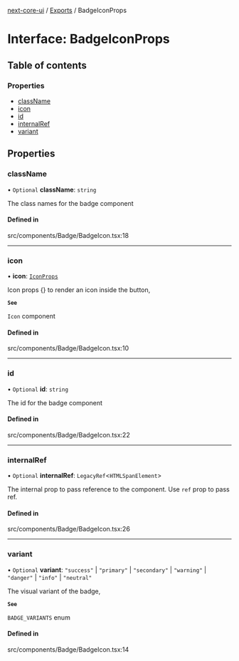 [next-core-ui](../README.md) / [Exports](../modules.md) / BadgeIconProps

# Interface: BadgeIconProps

## Table of contents

### Properties

- [className](BadgeIconProps.md#classname)
- [icon](BadgeIconProps.md#icon)
- [id](BadgeIconProps.md#id)
- [internalRef](BadgeIconProps.md#internalref)
- [variant](BadgeIconProps.md#variant)

## Properties

### className

• `Optional` **className**: `string`

The class names for the badge component

#### Defined in

src/components/Badge/BadgeIcon.tsx:18

___

### icon

• **icon**: [`IconProps`](IconProps.md)

Icon props {} to render an icon inside the button,

**`See`**

`Icon` component

#### Defined in

src/components/Badge/BadgeIcon.tsx:10

___

### id

• `Optional` **id**: `string`

The id for the badge component

#### Defined in

src/components/Badge/BadgeIcon.tsx:22

___

### internalRef

• `Optional` **internalRef**: `LegacyRef`\<`HTMLSpanElement`\>

The internal prop to pass reference to the component. Use `ref` prop to pass ref.

#### Defined in

src/components/Badge/BadgeIcon.tsx:26

___

### variant

• `Optional` **variant**: ``"success"`` \| ``"primary"`` \| ``"secondary"`` \| ``"warning"`` \| ``"danger"`` \| ``"info"`` \| ``"neutral"``

The visual variant of the badge,

**`See`**

`BADGE_VARIANTS` enum

#### Defined in

src/components/Badge/BadgeIcon.tsx:14
